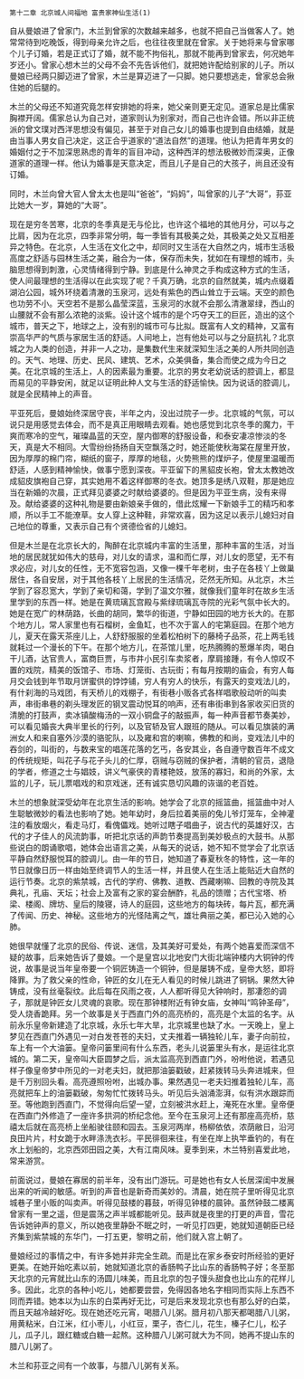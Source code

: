     第十二章 北京城人间福地 富贵家神仙生活(1) 

   自从曼娘进了曾家门，木兰到曾家的次数越来越多，也就不把自己当做客人了。她常常待到吃晚饭，得到母亲允许之后，也往往夜里就在曾家。关于她将来与曾家哪个儿子订婚，若是正式订了婚，就不能不拘俗礼，那就不能再到曾家去，何况她年岁还小。曾家心想木兰的父母不会不先告诉他们，就把她许配给别家的儿子。所以曼娘已经两只脚迈进了曾家，木兰是算迈进了一只脚。她只要想逃走，曾家总会揪住她的后腿的。

   木兰的父母还不知道究竟怎样安排她的将来，她父亲则更无定见。道家总是比儒家胸襟开阔。儒家总认为自己对，道家则认为别家对，而自己也许会错。所以非正统派的曾文璞对西洋思想没有偏见，甚至于对自己女儿的婚事也提到自由结婚，就是由当事人男女自己决定，这正合乎道家的“道法自然”的道理。他认为把青年男女的婚姻付之于不加深思熟虑的青年的盲目冲动，这种西洋的想法极微妙而深奥，正像道家的道理一样。他认为婚事是天意决定，而且儿子是自己的大孩子，尚且还没有订婚。

   同时，木兰向曾大官人曾太太也是叫“爸爸”，“妈妈”，叫曾家的儿子“大哥”，荪亚比她大一岁，算她的“大哥”。

   现在是穷冬苦寒，北京的冬季真是无与伦比，也许这个福地的其他月分，可以与之比肩，因为在北京，四季非常分明，每一季皆有其极美之处，其极美之处又互相差异之特色。在北京，人生活在文化之中，却同时又生活在大自然之内，城市生活极高度之舒适与园林生活之美，融合为一体，保存而未失，犹如在有理想的城市，头脑思想得到刺激，心灵情绪得到宁静。到底是什么神灵之手构成这种方式的生活，使人间最理想的生活得以在此实现了呢？千真万确，北京的自然就美，城内点缀着湖泊公园，城外环绕着清澈的玉泉河，远处有紫色的西山耸立于云端。天空的颜色也功劳不小。天空若不是那么晶莹深蓝，玉泉河的水就不会那么清澈翠绿，西山的山腰就不会有那么浓艳的淡紫。设计这个城市的是个巧夺天工的巨匠，造出的这个城市，普天之下，地球之上，没有别的城市可与比拟。既富有人文的精神，又富有崇高华严的气质与家居生活的舒适。人间地上，岂有他处可以与之分庭抗礼？北京城之为人类的创造，并非一人之功，是集数代生来就深知生活之美的人所共同创造的。天气、地理、历史、民风、建筑、艺术，众美俱备，集合而使之成为今日之美。在北京城的生活上，人的因素最为重要。北京的男女老幼说话的腔调上，都显而易见的平静安闲，就足以证明此种人文与生活的舒适愉快。因为说话的腔调儿，就是全民精神上的声音。

   平亚死后，曼娘始终深居守丧，半年之内，没出过院子一步。北京城的气氛，可以说只是用感觉去体会，而不是真正用眼睛去观看。她也感觉到北京冬季的魔力，干爽而寒冷的空气，璀璨晶蓝的天空，屋内御寒的舒服设备，和泰安凄凉惨淡的冬天，真是大不相同。大雪纷纷扬扬自天空飘落之时，她还能使秋海棠在屋里开放，因为厚厚的棉门帘，糊纸的窗子，厚厚的地毯，火势熊熊的煤炉子，使屋里温暖而舒适，人感到精神愉快，做事宁愿到深夜。平亚留下的黑貂皮长袍，曾太太教她改成貂皮旗袍自己穿，其实她用不着这样御寒的冬衣。她顶多是绣八双鞋，那是她应当在新婚的次晨，正式拜见婆婆之时献给婆婆的。但是因为平亚生病，没有来得及。献给婆婆的这种礼物是要由新娘亲手做的，借此炫耀一下新娘手工的精巧和孝顺，所以手工不能潦草。女人穿上这种鞋，非常欢喜，因为这足以表示儿媳妇对自己地位的尊重，又表示自己有个贤德俭省的儿媳妇。

   但是木兰是在北京长大的，陶醉在北京城内丰富的生活里，那种丰富的生活，对当地的居民就犹如伟大的慈母，对儿女的请求，温和而仁厚，对儿女的愿望，无不有求必应，对儿女的任性，无不宽容包涵，又像一棵千年老树，虫子在各枝丫上做巢居住，各自安居，对于其他各枝丫上居民的生活情况，茫然无所知。从北京，木兰学到了容忍宽大，学到了亲切和蔼，学到了温文尔雅，就像我们童年时在故乡生活里学到的东西一样。她是在黄琉璃瓦宫殿与紫绿琉璃瓦寺院的光彩气氛中长大的。她是在宽广的林荫路，长曲的胡同，繁华的街道，宁静如田园的地方长大的。在那个地方儿，常人家里也有石榴树，金鱼缸，也不次于富人的宅第庭园。在那个地方儿，夏天在露天茶座儿上，人舒舒服服的坐着松柏树下的藤椅子品茶，花上两毛钱就耗过一个漫长的下午。在那个地方儿，在茶馆儿里，吃热腾腾的葱爆羊肉，喝白干儿酒，达官贵人，富商巨贾，与市井小民引车卖浆者，摩肩接踵，有令人惊叹不置的戏院，精美的饭馆子、市场、灯笼街、古玩街；有每月按期的庙会，有穷人每月交会钱到年节取月饼蜜供的饽饽铺，穷人有穷人的快乐，有露天的变戏法儿的，有什刹海的马戏团，有天桥儿的戏棚子，有街巷小贩各式各样唱歌般动听的叫卖声，串街串巷的剃头理发匠的钢叉震动悦耳的响声，还有串街串到各家收买旧货的清脆的打鼓声，卖冰镇酸梅汤的一双小铜盘子的敲振声，每一种声音都节奏美妙，可以看见婚丧大典半里长的行列，以及官轿及官人跟班的随从。可以看见旗装的满洲女人和来自塞外沙漠的骆驼队，以及雍和宫的喇嘛，佛教的和尚，变戏法儿中的吞剑的，叫街的，与数来宝的唱莲花落的乞丐，各安其业，各自遵守数百年不成文的传统规矩，叫花子与花子头儿的仁厚，窃贼与窃贼的保护者，清朝的官员，退隐的学者，修道之士与娼妓，讲义气豪侠的青楼艳妓，放荡的寡妇，和尚的外家，太监的儿子，玩儿票唱戏的和京戏迷，还有诚实恳切风趣的诙谐的老百姓。

   木兰的想象就深受幼年在北京生活的影响。她学会了北京的摇篮曲，摇篮曲中对人生聪敏微妙的看法也影响了她。她年幼时，身后拉着美丽的兔儿爷灯笼车，全神灌注的看放烟火，看走马灯，看傀儡戏。她听过瞎子唱曲子，说古代的英雄好汉，古代的才子佳人的风流韵事，听把北京话的声韵节奏提高到美妙极点的大鼓书。从那些说白的朗诵歌唱，她体会出语言之美，从每天的说话，她不知不觉学会了北京话平静自然舒服悦耳的腔调儿。由一年的节日，她知道了春夏秋冬的特性，这一年的节日就像日历一样由始至终调节人的生活一样，并且使人在生活上能贴近大自然的运行节奏。北京的紫禁城，古代的学府、佛教、道教、西藏喇嘛、回教的寺院及其典礼，孔庙、天坛；社会上及富有之家的宴会酬酢，礼品的馈赠；古代宝塔、桥梁、楼阁、牌坊、皇后的陵寝，诗人的庭园，这些地方的每块砖，每片瓦，都充满了传闻、历史、神秘。这些地方的光怪陆离之气，雄壮典丽之美，都已沁入她的心肺。

   她很早就懂了北京的民俗、传说、迷信，及其美好可爱处，有两个她喜爱而深信不疑的故事，后来她告诉了曼娘。一个是皇宫以北地安门大街北端钟楼内大铜钟的传说，故事是说当年皇帝要一个铜匠铸造一个铜钟，但是屡铸不成，皇帝大怒，即将降罪。为了救父亲的性命，钟匠的女儿在无人看见的时候儿跳进了铜锅。果然大钟铸成，没有丝毫裂纹。此后每在风雨之夜，人人都听得见大钟响时，那凄怨的调子，那就是钟匠女儿灵魂的哀歌。现在那钟楼附近有钟女庙，女神叫“鸣钟圣母”，受人烧香跪拜。另一个故事是关于西直门外的高亮桥的，高亮是个太监的名字。从前永乐皇帝新建造了北京城，永乐七年大旱，北京城里也缺了水。一天晚上，皇上梦见在西直门外遇见一对白发苍苍的夫妇，丈夫推着一辆独轮儿车，妻子向前拉，车上有一个大油篓。皇帝问篓里间有什么东西，老头儿说篓里头有水，是运往北京城的。第二天，皇帝叫大臣圆梦之后，派太监高亮到西直门外，吩咐他说，若遇见样子像皇帝梦中所见的一对老夫妇，就把那油篓戳破，赶紧拨转马头奔进城来，但是千万别回头看。高亮遵照吩咐，出城办事。果然遇见一老夫妇推着独轮儿车，高亮就把车上的油篓戳破，匆匆忙忙拨转马头。听见后头汹涌澎湃，似有洪水跟踪而至。等他跑到西直门，不觉得向后望一望，立刻被洪水赶上，淹死在水里。皇帝便在西直门外修造了一座许多拱洞的桥纪念他。至今在玉泉河上还有那座高亮桥，慈禧太后就在高亮桥上坐船驶往颐和园去。玉泉河两岸，杨柳依依，浓荫敝日，沿河良田片片，村女跪于水畔涤洗衣衫。平民徘徊来往，有坐在岸上执竿垂钓的，有在水上划船的，北京西郊田园之美，大有江南风味。夏季到来，木兰特别喜爱此地，常来游赏。

   前面说过，曼娘在寡居的前半年，没有出门游玩。可是她也有女人长居深闺中发展出来的听闻的敏感。听到的声音也是新奇而美妙的。清晨，她在院子里听得见北京城巷子里小贩的叫卖声。听得见鼓楼的暮鼓，听得见钟楼的晨钟。虽然钟鼓二楼离曾家有一里之遥，但是震荡之声半城都能听见。鼓声就是夜里的打更的声音，雪花告诉她钟声的意义，所以她夜里静卧不眠之时，一听见打四更，她就知道朝臣已经齐集到紫禁城的东华门，一打五更，黎明之前，他们就入宫上朝了。

   曼娘经过的事情之中，有许多她并非完全生疏。而是比在家乡泰安时所经验的更好更美。在她开始吃素以前，她就知道北京的香肠鸭子比山东的香肠鸭子好；冬至那天北京的元宵就比山东的汤圆儿味美，而且北京的包子馒头甜食也比山东的花样儿多。因此，北京的各种小吃儿，她都要尝尝，免得因各地名字相同而实际上东西不同而弄错。她本以为山东的白菜再好无比，可是后来发现北京也有那么好的白菜，而且天越冷越好吃。现在她还吃元宵，喝腊八儿粥。腊月初八那天都喝腊八儿粥，用黄粘米，白江米，红小枣儿，小红豆，栗子，杏仁儿，花生，榛子仁儿，松子儿，瓜子儿，跟红糖或白糖一起熬。这种腊八儿粥可就大为不同，她再不提山东的腊八儿粥了。

   木兰和荪亚之间有一个故事，与腊八儿粥有关系。

